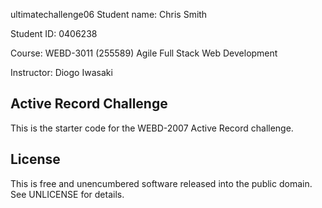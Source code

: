 ultimatechallenge06 Student name: Chris Smith

Student ID: 0406238

Course: WEBD-3011 (255589) Agile Full Stack Web Development

Instructor: Diogo Iwasaki

## Active Record Challenge
This is the starter code for the WEBD-2007 Active Record challenge.

## License
This is free and unencumbered software released into the public domain. See UNLICENSE for details.